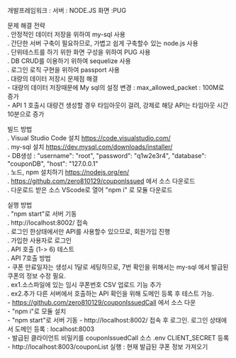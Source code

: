 개발프레임워크 : 서버 : NODE.JS 화면 :PUG  

문제 해결 전략  
 . 안정적인 데이터 저장을 위하여 my-sql 사용  
 . 간단한 서버 구축이 필요하므로, 가볍고 쉽게 구축할수 있는 node.js 사용  
 . 단위테스트를 하기 위한 화면 구성을 위하여 PUG 사용  
 . DB CRUD를 이용하기 위하여 sequelize 사용  
 . 로그인 로직 구현을 위하여 passport 사용   
 . 대량의 데이터 저장시 문제점 해결  
    - 대량의 데이터 저장때문에 My sql의 설정 변경 : max_allowed_packet : 100M로 증가  
    - API 1 호출시 대량건 생성할 경우 타임아웃이 걸려, 강제로 해당  API는 타임아웃 시간 10분으로 증가  
 
빌드 방법  
 . Visual Studio Code 설치 https://code.visualstudio.com/  
 . my-sql 설치 https://dev.mysql.com/downloads/installer/  
    - DB생성 :     "username": "root", "password": "q1w2e3r4", "database": "couponDB", "host": "127.0.0.1"  
 . 노드, npm 설치하기 https://nodejs.org/en/  
 . https://github.com/zero810129/couponIssued 에서 소스 다운로드    
 . 다운로드 받은 소스 VScode로 열어 "npm i" 로 모듈 다운로드      

 실행 방법  
  . "npm start"로 서버 기동  
  . http://localhost:8002/ 접속  
  . 로그인 한상태에서만 API를 사용할수 있으므로, 회원가입 진행  
  . 가입한 사용자로 로그인  
  . API 호출 (1-> 6) 테스트  
  . API 7호출 방법  
    - 쿠폰 만료일자는 생성시 1달로 세팅하므로, 7번 확인을 위해서는 my-sql 에서 발급된 쿠폰의 정보 수정 필요.   
  . ex1.소스파일에 있는 임시 쿠폰번호 CSV 업로드 기능 추가  
  . ex2.추가 다른 서버에서 호출하는 API 확인을 위해 도메인 등록 후 테스트 가능.  
    - https://github.com/zero810129/couponIssuedCall 에서 소스 다운  
    - "npm i"로 모듈 설치  
    - "npm start"로 서버 기동
    - http://localhost:8002/ 접속 후 로그인.  로그인 상태에서 도메인 등록 :  localhost:8003  
    - 발급된 클라이언트 비밀키를 couponIssuedCall 소스 .env CLIENT_SECRET 등록  
    - http://localhost:8003/couponList 실행 : 현재 발급된 쿠폰 정보 가져오기  